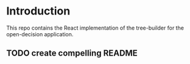 # Introduction

This repo contains the React implementation of the tree-builder for the open-decision application.

## TODO create compelling README
